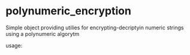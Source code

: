 # polynumeric_encryption
Simple object providing utilies for encrypting-decriptyin numeric strings using a polynumeric algorytm

usage:

>



